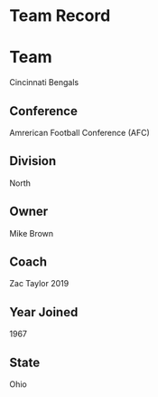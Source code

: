 # Team Record

# Team
Cincinnati Bengals

## Conference
Amrerican Football Conference (AFC)

## Division
North

## Owner
Mike Brown

## Coach
Zac Taylor
2019

## Year Joined
1967

## State
Ohio